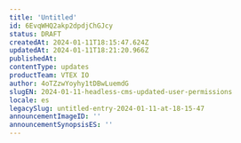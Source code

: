 ```yaml
---
title: 'Untitled'
id: 6EvqWHQ2akp2dpdjChGJcy
status: DRAFT
createdAt: 2024-01-11T18:15:47.624Z
updatedAt: 2024-01-11T18:21:20.966Z
publishedAt: 
contentType: updates
productTeam: VTEX IO
author: 4oTZzwYoyhy1tDBwLuemdG
slugEN: 2024-01-11-headless-cms-updated-user-permissions
locale: es
legacySlug: untitled-entry-2024-01-11-at-18-15-47
announcementImageID: ''
announcementSynopsisES: ''
---
```



